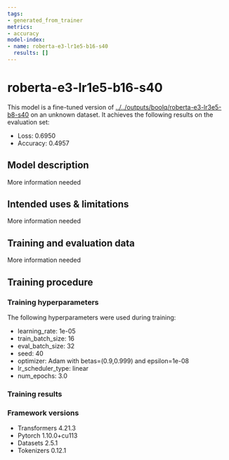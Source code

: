 ```yaml
---
tags:
- generated_from_trainer
metrics:
- accuracy
model-index:
- name: roberta-e3-lr1e5-b16-s40
  results: []
---
```


<!-- This model card has been generated automatically according to the information the Trainer had access to. You
should probably proofread and complete it, then remove this comment. -->

# roberta-e3-lr1e5-b16-s40

This model is a fine-tuned version of [../../outputs/boolq/roberta-e3-lr3e5-b8-s40](https://huggingface.co/../../outputs/boolq/roberta-e3-lr3e5-b8-s40) on an unknown dataset.
It achieves the following results on the evaluation set:
- Loss: 0.6950
- Accuracy: 0.4957

## Model description

More information needed

## Intended uses & limitations

More information needed

## Training and evaluation data

More information needed

## Training procedure

### Training hyperparameters

The following hyperparameters were used during training:
- learning_rate: 1e-05
- train_batch_size: 16
- eval_batch_size: 32
- seed: 40
- optimizer: Adam with betas=(0.9,0.999) and epsilon=1e-08
- lr_scheduler_type: linear
- num_epochs: 3.0

### Training results



### Framework versions

- Transformers 4.21.3
- Pytorch 1.10.0+cu113
- Datasets 2.5.1
- Tokenizers 0.12.1
